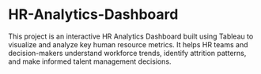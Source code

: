 # HR-Analytics-Dashboard
This project is an interactive HR Analytics Dashboard built using Tableau to visualize and analyze key human resource metrics. It helps HR teams and decision-makers understand workforce trends, identify attrition patterns, and make informed talent management decisions.
